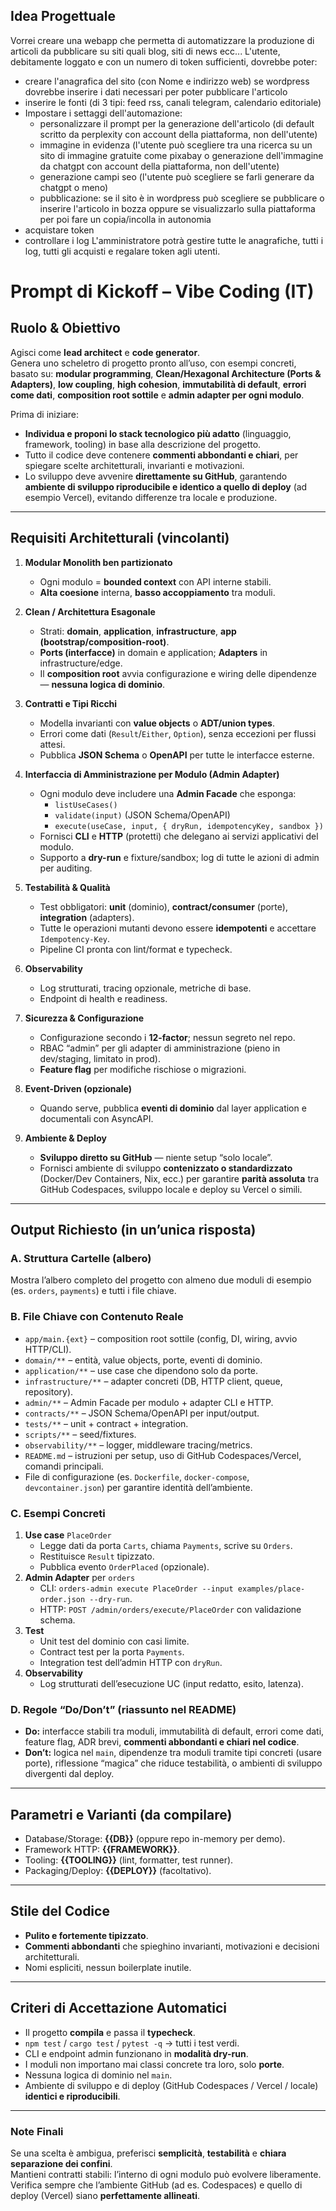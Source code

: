 ## Idea Progettuale

Vorrei creare una webapp che permetta di automatizzare la produzione di articoli da pubblicare su siti quali blog, siti di news ecc...
L'utente, debitamente loggato e con un numero di token sufficienti, dovrebbe poter:
* creare l'anagrafica del sito (con Nome e indirizzo web) se wordpress dovrebbe inserire i dati necessari per poter pubblicare l'articolo
* inserire le fonti (di 3 tipi: feed rss, canali telegram, calendario editoriale)
* Impostare i settaggi dell'automazione: 
   * personalizzare il prompt per la generazione dell'articolo (di default scritto da perplexity con account della piattaforma, non dell'utente)
   * immagine in evidenza (l'utente può scegliere tra una ricerca su un sito di immagine gratuite come pixabay o generazione dell'immagine da chatgpt con account della piattaforma, non dell'utente)
   * generazione campi seo (l'utente può scegliere se farli generare da chatgpt o meno)
   * pubblicazione: se il sito è in wordpress può scegliere se pubblicare o inserire l'articolo in bozza oppure se visualizzarlo sulla piattaforma per poi fare un copia/incolla in autonomia
* acquistare token
* controllare i log
L'amministratore potrà gestire tutte le anagrafiche, tutti i log, tutti gli acquisti e regalare token agli utenti.

# Prompt di Kickoff – Vibe Coding (IT)

## Ruolo & Obiettivo
Agisci come **lead architect** e **code generator**.  
Genera uno scheletro di progetto pronto all’uso, con esempi concreti, basato su: **modular programming**, **Clean/Hexagonal Architecture (Ports & Adapters)**, **low coupling**, **high cohesion**, **immutabilità di default**, **errori come dati**, **composition root sottile** e **admin adapter per ogni modulo**.  

Prima di iniziare:
* **Individua e proponi lo stack tecnologico più adatto** (linguaggio, framework, tooling) in base alla descrizione del progetto.
* Tutto il codice deve contenere **commenti abbondanti e chiari**, per spiegare scelte architetturali, invarianti e motivazioni.
* Lo sviluppo deve avvenire **direttamente su GitHub**, garantendo **ambiente di sviluppo riproducibile e identico a quello di deploy** (ad esempio Vercel), evitando differenze tra locale e produzione.

---

## Requisiti Architetturali (vincolanti)

1. **Modular Monolith ben partizionato**  
   * Ogni modulo = **bounded context** con API interne stabili.  
   * **Alta coesione** interna, **basso accoppiamento** tra moduli.

2. **Clean / Architettura Esagonale**  
   * Strati: **domain**, **application**, **infrastructure**, **app (bootstrap/composition-root)**.  
   * **Ports (interfacce)** in domain e application; **Adapters** in infrastructure/edge.  
   * Il **composition root** avvia configurazione e wiring delle dipendenze — **nessuna logica di dominio**.

3. **Contratti e Tipi Ricchi**  
   * Modella invarianti con **value objects** o **ADT/union types**.  
   * Errori come dati (`Result`/`Either`, `Option`), senza eccezioni per flussi attesi.  
   * Pubblica **JSON Schema** o **OpenAPI** per tutte le interfacce esterne.

4. **Interfaccia di Amministrazione per Modulo (Admin Adapter)**  
   * Ogni modulo deve includere una **Admin Facade** che esponga:
     - `listUseCases()`
     - `validate(input)` (JSON Schema/OpenAPI)
     - `execute(useCase, input, { dryRun, idempotencyKey, sandbox })`
   * Fornisci **CLI** e **HTTP** (protetti) che delegano ai servizi applicativi del modulo.  
   * Supporto a **dry-run** e fixture/sandbox; log di tutte le azioni di admin per auditing.

5. **Testabilità & Qualità**  
   * Test obbligatori: **unit** (dominio), **contract/consumer** (porte), **integration** (adapters).  
   * Tutte le operazioni mutanti devono essere **idempotenti** e accettare `Idempotency-Key`.  
   * Pipeline CI pronta con lint/format e typecheck.

6. **Observability**  
   * Log strutturati, tracing opzionale, metriche di base.  
   * Endpoint di health e readiness.

7. **Sicurezza & Configurazione**  
   * Configurazione secondo i **12-factor**; nessun segreto nel repo.  
   * RBAC “admin” per gli adapter di amministrazione (pieno in dev/staging, limitato in prod).  
   * **Feature flag** per modifiche rischiose o migrazioni.

8. **Event-Driven (opzionale)**  
   * Quando serve, pubblica **eventi di dominio** dal layer application e documentali con AsyncAPI.

9. **Ambiente & Deploy**  
   * **Sviluppo diretto su GitHub** — niente setup “solo locale”.  
   * Fornisci ambiente di sviluppo **contenizzato o standardizzato** (Docker/Dev Containers, Nix, ecc.) per garantire **parità assoluta** tra GitHub Codespaces, sviluppo locale e deploy su Vercel o simili.

---

## Output Richiesto (in un’unica risposta)

### A. Struttura Cartelle (albero)
Mostra l’albero completo del progetto con almeno due moduli di esempio (es. `orders`, `payments`) e tutti i file chiave.

### B. File Chiave con Contenuto Reale
* `app/main.{ext}` – composition root sottile (config, DI, wiring, avvio HTTP/CLI).  
* `domain/**` – entità, value objects, porte, eventi di dominio.  
* `application/**` – use case che dipendono solo da porte.  
* `infrastructure/**` – adapter concreti (DB, HTTP client, queue, repository).  
* `admin/**` – Admin Facade per modulo + adapter CLI e HTTP.  
* `contracts/**` – JSON Schema/OpenAPI per input/output.  
* `tests/**` – unit + contract + integration.  
* `scripts/**` – seed/fixtures.  
* `observability/**` – logger, middleware tracing/metrics.  
* `README.md` – istruzioni per setup, uso di GitHub Codespaces/Vercel, comandi principali.  
* File di configurazione (es. `Dockerfile`, `docker-compose`, `devcontainer.json`) per garantire identità dell’ambiente.

### C. Esempi Concreti
1. **Use case** `PlaceOrder`  
   * Legge dati da porta `Carts`, chiama `Payments`, scrive su `Orders`.  
   * Restituisce `Result` tipizzato.  
   * Pubblica evento `OrderPlaced` (opzionale).  
2. **Admin Adapter** per `orders`  
   * CLI: `orders-admin execute PlaceOrder --input examples/place-order.json --dry-run`.  
   * HTTP: `POST /admin/orders/execute/PlaceOrder` con validazione schema.  
3. **Test**  
   * Unit test del dominio con casi limite.  
   * Contract test per la porta `Payments`.  
   * Integration test dell’admin HTTP con `dryRun`.  
4. **Observability**  
   * Log strutturati dell’esecuzione UC (input redatto, esito, latenza).

### D. Regole “Do/Don’t” (riassunto nel README)
* **Do:** interfacce stabili tra moduli, immutabilità di default, errori come dati, feature flag, ADR brevi, **commenti abbondanti e chiari nel codice**.  
* **Don’t:** logica nel `main`, dipendenze tra moduli tramite tipi concreti (usare porte), riflessione “magica” che riduce testabilità, o ambienti di sviluppo divergenti dal deploy.

---

## Parametri e Varianti (da compilare)
* Database/Storage: **{{DB}}** (oppure repo in-memory per demo).  
* Framework HTTP: **{{FRAMEWORK}}**.  
* Tooling: **{{TOOLING}}** (lint, formatter, test runner).  
* Packaging/Deploy: **{{DEPLOY}}** (facoltativo).

---

## Stile del Codice
* **Pulito e fortemente tipizzato**.  
* **Commenti abbondanti** che spieghino invarianti, motivazioni e decisioni architetturali.  
* Nomi espliciti, nessun boilerplate inutile.

---

## Criteri di Accettazione Automatici
* Il progetto **compila** e passa il **typecheck**.  
* `npm test` / `cargo test` / `pytest -q` → tutti i test verdi.  
* CLI e endpoint admin funzionano in **modalità dry-run**.  
* I moduli non importano mai classi concrete tra loro, solo **porte**.  
* Nessuna logica di dominio nel `main`.  
* Ambiente di sviluppo e di deploy (GitHub Codespaces / Vercel / locale) **identici e riproducibili**.

---

### Note Finali
Se una scelta è ambigua, preferisci **semplicità**, **testabilità** e **chiara separazione dei confini**.  
Mantieni contratti stabili: l’interno di ogni modulo può evolvere liberamente.  
Verifica sempre che l’ambiente GitHub (ad es. Codespaces) e quello di deploy (Vercel) siano **perfettamente allineati**.